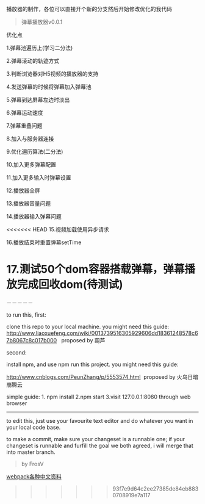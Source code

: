
播放器的制作，各位可以直接开个新的分支然后开始修改优化的我代码


> 弹幕播放器v0.0.1

优化点

1.弹幕池遍历上(学习二分法)

2.弹幕滚动的轨迹方式

3.判断浏览器对H5视频的播放器的支持

4.发送弹幕的时候将弹幕加入弹幕池

5.弹幕到达屏幕左边时淡出

6.弹幕运动速度

7.弹幕重叠问题

8.加入与服务器连接

9.优化遍历算法(二分法)

10.加入更多弹幕配置

11.加入更多输入时弹幕设置

12.播放器全屏

13.播放器音量问题

14.播放器输入弹幕问题

<<<<<<< HEAD
15.视频加载使用异步请求

16.播放结束时重置弹幕setTime

17.测试50个dom容器搭载弹幕，弹幕播放完成回收dom(待测试)
=======

 －－－－－ 
 
 to run this, first: 

 
 clone this repo to your local machine. you might need this guide: http://www.liaoxuefeng.com/wiki/0013739516305929606dd18361248578c67b8067c8c017b000   proposed by 葫芦 

 second: 
 
 
 install npm, and use npm run this project. you might need this guide: 
 
 http://www.cnblogs.com/PeunZhang/p/5553574.html  proposed by 火乌日暗崩腾云 

 simple guide:   1. npm install 2.npm start  3.visit 127.0.0.1:8080 through web browser

-------
 
 to edit this, just use your favourite text editor and do whatever you want in your local code base. 

 
 to make a commit, make sure your changeset is a runnable one; if your changeset is runnable and furfill the goal we both agreed, i will merge that into master branch. 


 > by FrosV 

 [webpack各种中文资料](http://www.cnblogs.com/vajoy/p/4650467.html)

>>>>>>> 93f7e9d64c2ee27385de84eb8830708919e7a117
